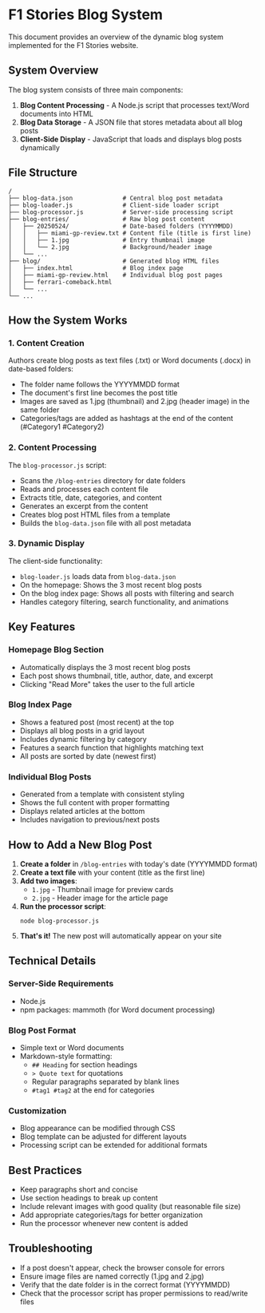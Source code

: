 # F1 Stories Blog System

This document provides an overview of the dynamic blog system implemented for the F1 Stories website.

## System Overview

The blog system consists of three main components:

1. **Blog Content Processing** - A Node.js script that processes text/Word documents into HTML
2. **Blog Data Storage** - A JSON file that stores metadata about all blog posts
3. **Client-Side Display** - JavaScript that loads and displays blog posts dynamically

## File Structure

```
/
├── blog-data.json              # Central blog post metadata
├── blog-loader.js              # Client-side loader script
├── blog-processor.js           # Server-side processing script
├── blog-entries/               # Raw blog post content
│   ├── 20250524/               # Date-based folders (YYYYMMDD)
│   │   ├── miami-gp-review.txt # Content file (title is first line)
│   │   ├── 1.jpg               # Entry thumbnail image
│   │   └── 2.jpg               # Background/header image
│   └── ...
├── blog/                       # Generated blog HTML files
│   ├── index.html              # Blog index page
│   ├── miami-gp-review.html    # Individual blog post pages
│   ├── ferrari-comeback.html
│   └── ...
└── ...
```

## How the System Works

### 1. Content Creation

Authors create blog posts as text files (.txt) or Word documents (.docx) in date-based folders:

- The folder name follows the YYYYMMDD format
- The document's first line becomes the post title
- Images are saved as 1.jpg (thumbnail) and 2.jpg (header image) in the same folder
- Categories/tags are added as hashtags at the end of the content (#Category1 #Category2)

### 2. Content Processing

The `blog-processor.js` script:

- Scans the `/blog-entries` directory for date folders
- Reads and processes each content file
- Extracts title, date, categories, and content
- Generates an excerpt from the content
- Creates blog post HTML files from a template
- Builds the `blog-data.json` file with all post metadata

### 3. Dynamic Display

The client-side functionality:

- `blog-loader.js` loads data from `blog-data.json`
- On the homepage: Shows the 3 most recent blog posts
- On the blog index page: Shows all posts with filtering and search
- Handles category filtering, search functionality, and animations

## Key Features

### Homepage Blog Section
- Automatically displays the 3 most recent blog posts
- Each post shows thumbnail, title, author, date, and excerpt
- Clicking "Read More" takes the user to the full article

### Blog Index Page
- Shows a featured post (most recent) at the top
- Displays all blog posts in a grid layout
- Includes dynamic filtering by category
- Features a search function that highlights matching text
- All posts are sorted by date (newest first)

### Individual Blog Posts
- Generated from a template with consistent styling
- Shows the full content with proper formatting
- Displays related articles at the bottom
- Includes navigation to previous/next posts

## How to Add a New Blog Post

1. **Create a folder** in `/blog-entries` with today's date (YYYYMMDD format)
2. **Create a text file** with your content (title as the first line)
3. **Add two images**:
    - `1.jpg` - Thumbnail image for preview cards
    - `2.jpg` - Header image for the article page
4. **Run the processor script**:
   ```
   node blog-processor.js
   ```
5. **That's it!** The new post will automatically appear on your site

## Technical Details

### Server-Side Requirements
- Node.js
- npm packages: mammoth (for Word document processing)

### Blog Post Format
- Simple text or Word documents
- Markdown-style formatting:
    - `## Heading` for section headings
    - `> Quote text` for quotations
    - Regular paragraphs separated by blank lines
    - `#tag1 #tag2` at the end for categories

### Customization
- Blog appearance can be modified through CSS
- Blog template can be adjusted for different layouts
- Processing script can be extended for additional formats

## Best Practices

- Keep paragraphs short and concise
- Use section headings to break up content
- Include relevant images with good quality (but reasonable file size)
- Add appropriate categories/tags for better organization
- Run the processor whenever new content is added

## Troubleshooting

- If a post doesn't appear, check the browser console for errors
- Ensure image files are named correctly (1.jpg and 2.jpg)
- Verify that the date folder is in the correct format (YYYYMMDD)
- Check that the processor script has proper permissions to read/write files